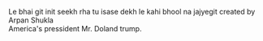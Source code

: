 Le bhai git init seekh rha tu isase dekh le kahi bhool na jajyegit 
created by Arpan Shukla  
America's pressident Mr. Doland trump.